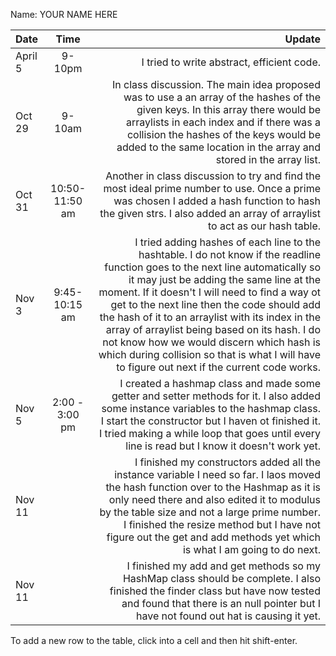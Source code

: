 Name: YOUR NAME HERE

| Date    |      Time      |                                                                                                                                                                                                                                                                                                                                                                                                                                                                                                                            Update |
|:--------|:--------------:|----------------------------------------------------------------------------------------------------------------------------------------------------------------------------------------------------------------------------------------------------------------------------------------------------------------------------------------------------------------------------------------------------------------------------------------------------------------------------------------------------------------------------------:|
| April 5 |     9-10pm     |                                                                                                                                                                                                                                                                                                                                                                                                                                                                                        I tried to write abstract, efficient code. |
| Oct 29  |     9-10am     |                                                                                                                                                                                                                                       In class discussion. The main idea proposed was to use a an array of the hashes of the given keys. In this array there would be arraylists in each index and if there was a collision the hashes of the keys would be added to the same location in the array and stored in the array list. |
| Oct 31  | 10:50-11:50 am |                                                                                                                                                                                                                                                                                                              Another in class discussion to try and find the most ideal prime number to use. Once a prime was chosen I added a hash function to hash the given strs. I also added an array of arraylist to act as our hash table. |
| Nov 3   | 9:45- 10:15 am | I tried adding hashes of each line to the hashtable. I do not know if the readline function goes to the next line automatically so it may just be adding the same line at the moment. If it doesn't I will need to find a way ot get to the next line then the code should add the hash of it to an arraylist with its index in the array of arraylist being based on its hash. I do not know how we would discern which hash is which during collision so that is what I will have to figure out next if the current code works. |
| Nov 5   | 2:00 - 3:00 pm |                                                                                                                                                                                                                                           I created a hashmap class and made some getter and setter methods for it. I also added some instance variables to the hashmap class. I start the constructor but I haven ot finished it. I tried making a while loop that goes until every line is read but I know it doesn't work yet. |
| Nov 11  |                |                                                                                                                                                                       I finished my constructors added all the instance variable I need so far. I laos moved the hash function over to the Hashmap as it is only need there and also edited it to modulus by the table size and not a large prime number. I finished the resize method but I have not figure out the get and add methods yet which is what I am going to do next. |
| Nov 11  |                |                                                                                                                                                                                                                                                                                                            I finished my add and get methods so my HashMap class should be complete. I also finished the finder class but have now tested and found that there is an null pointer but I have not found out hat is causing it yet. |


To add a new row to the table, click into a cell and then hit shift-enter.